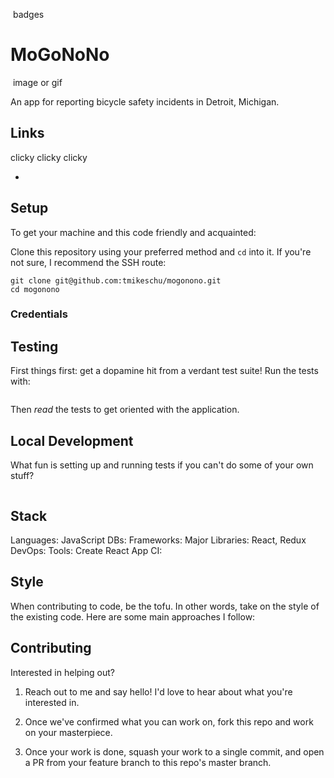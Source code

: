 ![]() badges

# MoGoNoNo

![]() image or gif

An app for reporting bicycle safety incidents in Detroit, Michigan.

## Links

clicky clicky clicky

* []()

## Setup

To get your machine and this code friendly and acquainted:

Clone this repository using your preferred method and `cd` into it. If you're not sure, I
recommend the SSH route:

```
git clone git@github.com:tmikeschu/mogonono.git
cd mogonono
```

### Credentials

## Testing

First things first: get a dopamine hit from a verdant test suite! Run the tests with:

```
```

Then *read* the tests to get oriented with the application.

## Local Development

What fun is setting up and running tests if you can't do some of your own stuff?

```
```

## Stack

Languages: JavaScript
DBs:
Frameworks:
Major Libraries: React, Redux
DevOps:
Tools: Create React App
CI:

## Style

When contributing to code, be the tofu. In other words, take on the style of the
existing code. Here are some main approaches I follow:

## Contributing

Interested in helping out?

1. Reach out to me and say hello! I'd love to hear about what you're interested
   in.

2. Once we've confirmed what you can work on, fork this repo and work on your
   masterpiece.

3. Once your work is done, squash your work to a single commit, and open a PR
   from your feature branch to this repo's master branch.

